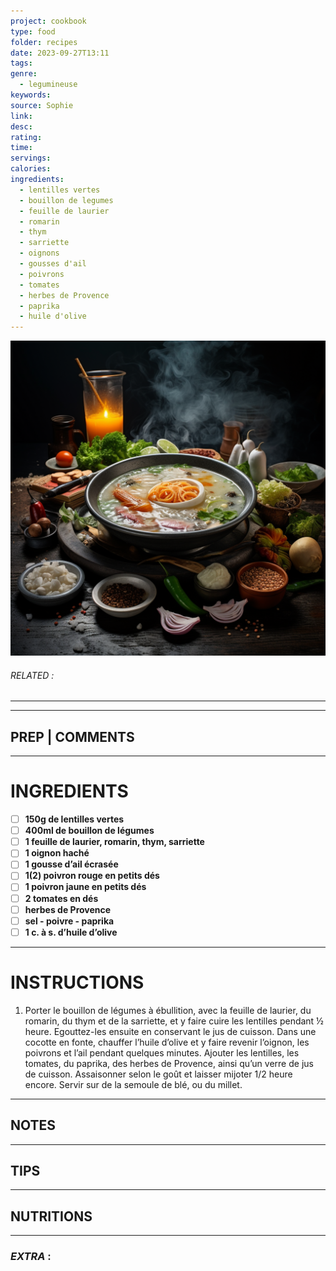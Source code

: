 ```yaml
---
project: cookbook
type: food
folder: recipes
date: 2023-09-27T13:11
tags: 
genre:
  - legumineuse
keywords: 
source: Sophie
link: 
desc: 
rating: 
time: 
servings: 
calories: 
ingredients:
  - lentilles vertes
  - bouillon de legumes
  - feuille de laurier
  - romarin
  - thym
  - sarriette
  - oignons
  - gousses d'ail
  - poivrons
  - tomates
  - herbes de Provence
  - paprika
  - huile d'olive
---
```


![IMAGE](_default.png)

###### *RELATED* : 
---


---
## PREP | COMMENTS



---
# INGREDIENTS

- [ ] **150g de lentilles vertes**
- [ ] **400ml de bouillon de légumes**
- [ ] **1 feuille de laurier, romarin, thym, sarriette**
- [ ] **1 oignon haché**
- [ ] **1 gousse d’ail écrasée**
- [ ] **1(2) poivron rouge en petits dés**
- [ ] **1 poivron jaune en petits dés**
- [ ] **2 tomates en dés**
- [ ] **herbes de Provence**
- [ ] **sel - poivre - paprika**
- [ ] **1 c. à s. d’huile d’olive**

---
# INSTRUCTIONS

1. Porter le bouillon de légumes à ébullition, avec la feuille de laurier, du romarin, du thym et de la sarriette, et y faire cuire les lentilles pendant ½ heure. Egouttez-les ensuite en conservant le jus de cuisson. Dans une cocotte en fonte, chauffer l’huile d’olive et y faire revenir l’oignon, les poivrons et l’ail pendant quelques minutes. Ajouter les lentilles, les tomates, du paprika, des herbes de Provence, ainsi qu’un verre de jus de cuisson. Assaisonner selon le goût et laisser mijoter 1/2 heure encore. Servir sur de la semoule de blé, ou du millet.

---
## NOTES



---
## TIPS



---
## NUTRITIONS



---
### *EXTRA* :



